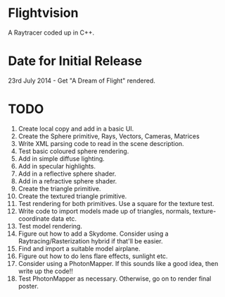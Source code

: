 Flightvision
=============

A Raytracer coded up in C++.

Date for Initial Release
==========================
23rd July 2014 - Get "A Dream of Flight" rendered.

TODO
=====
1. Create local copy and add in a basic UI.
2. Create the Sphere primitive, Rays, Vectors, Cameras, Matrices
3. Write XML parsing code to read in the scene description.
4. Test basic coloured sphere rendering.
5. Add in simple diffuse lighting.
6. Add in specular highlights.
7. Add in a reflective sphere shader.
8. Add in a refractive sphere shader.
9. Create the triangle primitive.
10. Create the textured triangle primitive.
11. Test rendering for both primitives. Use a square for the texture test.
12. Write code to import models made up of triangles, normals, texture-coordinate data etc.
13. Test model rendering.
14. Figure out how to add a Skydome. Consider using a Raytracing/Rasterization hybrid if that'll be easier.
15. Find and import a suitable model airplane.
16. Figure out how to do lens flare effects, sunlight etc. 
17. Consider using a PhotonMapper. If this sounds like a good idea, then write up the code!!
18. Test PhotonMapper as necessary. Otherwise, go on to render final poster.
